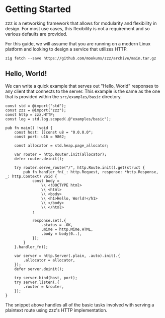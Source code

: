# Getting Started
zzz is a networking framework that allows for modularity and flexibility in design. For most use cases, this flexibility is not a requirement and so various defaults are provided.

For this guide, we will assume that you are running on a modern Linux platform and looking to design a service that utilizes HTTP.

`zig fetch --save https://github.com/mookums/zzz/archive/main.tar.gz`

## Hello, World!
We can write a quick example that serves out "Hello, World" responses to any client that connects to the server. This example is the same as the one that is provided within the `src/examples/basic` directory.

```zig
const std = @import("std");
const zzz = @import("zzz");
const http = zzz.HTTP;
const log = std.log.scoped(.@"examples/basic");

pub fn main() !void {
    const host: []const u8 = "0.0.0.0";
    const port: u16 = 9862;

    const allocator = std.heap.page_allocator;

    var router = http.Router.init(allocator);
    defer router.deinit();

    try router.serve_route("/", http.Route.init().get(struct {
        pub fn handler_fn(_: http.Request, response: *http.Response, _: http.Context) void {
            const body =
                \\ <!DOCTYPE html>
                \\ <html>
                \\ <body>
                \\ <h1>Hello, World!</h1>
                \\ </body>
                \\ </html>
            ;

            response.set(.{
                .status = .OK,
                .mime = http.Mime.HTML,
                .body = body[0..],
            });
        }
    }.handler_fn));

    var server = http.Server(.plain, .auto).init(.{
        .allocator = allocator,
    });
    defer server.deinit();

    try server.bind(host, port);
    try server.listen(.{
        .router = &router,
    });
}
```

The snippet above handles all of the basic tasks involved with serving a plaintext route using zzz's HTTP implementation. 
